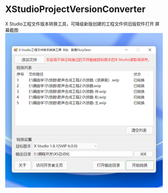 # XStudioProjectVersionConverter
 X Studio工程文件版本转换工具，可降级新版创建的工程文件供旧版软件打开
屏幕截图
![image](https://raw.githubusercontent.com/flutydeer/XStudioProjectVersionConverter/main/assets/screenshot_1.png)
